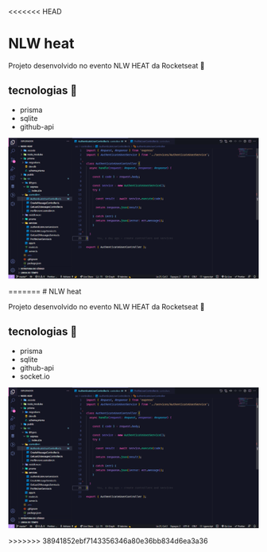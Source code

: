 <<<<<<< HEAD
# NLW heat

Projeto desenvolvido no evento NLW HEAT da Rocketseat 💜

## tecnologias 🚀

- prisma
- sqlite
- github-api

<p align="center">
  <img alt="thumb" src="https://github.com/adreider/nlw-heat-nodejs/blob/main/.github/thumb.png">
</p>
=======
# NLW heat

Projeto desenvolvido no evento NLW HEAT da Rocketseat 💜

## tecnologias 🚀

- prisma
- sqlite
- github-api
- socket.io



<p align="center">
  <img alt="thumb" src="https://github.com/adreider/nlw-heat-nodejs/blob/main/.github/thumb.png">
</p>
>>>>>>> 38941852ebf7143356346a80e36bb834d6ea3a36
